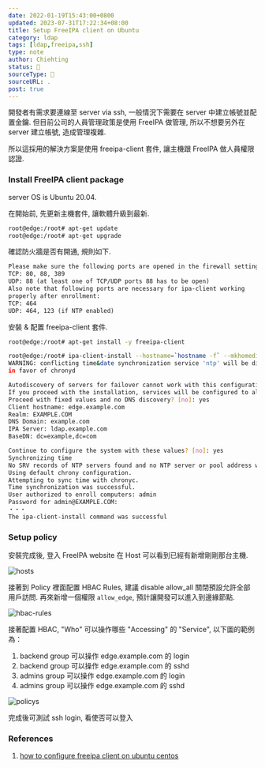 ```yaml
---
date: 2022-01-19T15:43:00+0800
updated: 2023-07-31T17:22:34+08:00
title: Setup FreeIPA client on Ubuntu
category: ldap
tags: [ldap,freeipa,ssh]
type: note
author: Chiehting
status: 🌲
sourceType: 📜️
sourceURL: .
post: true
---
```


開發者有需求要連線至 server via ssh, 一般情況下需要在 server 中建立帳號並配置金鑰.
但目前公司的人員管理政策是使用 FreeIPA 做管理, 所以不想要另外在 server 建立帳號, 造成管理複雜.

所以這採用的解決方案是使用 freeipa-client 套件, 讓主機跟 FreeIPA 做人員權限認證.

<!--more-->

### Install FreeIPA client package

server OS is Ubuntu 20.04.

在開始前, 先更新主機套件, 讓軟體升級到最新.

```bash
root@edge:/root# apt-get update
root@edge:/root# apt-get upgrade
```

確認防火牆是否有開通, 規則如下.

```txt
Please make sure the following ports are opened in the firewall settings:
TCP: 80, 88, 389
UDP: 88 (at least one of TCP/UDP ports 88 has to be open)
Also note that following ports are necessary for ipa-client working
properly after enrollment:
TCP: 464
UDP: 464, 123 (if NTP enabled)
```

安裝 & 配置 freeipa-client 套件.

```bash
root@edge:/root# apt-get install -y freeipa-client

root@edge:/root# ipa-client-install --hostname=`hostname -f` --mkhomedir --server=ldap.example.com --domain example.com --realm EXAMPLE.COM
WARNING: conflicting time&date synchronization service 'ntp' will be disabled
in favor of chronyd

Autodiscovery of servers for failover cannot work with this configuration.
If you proceed with the installation, services will be configured to always access the discovered server for all operations and will not fail over to other servers in case of failure.
Proceed with fixed values and no DNS discovery? [no]: yes
Client hostname: edge.example.com
Realm: EXAMPLE.COM
DNS Domain: example.com
IPA Server: ldap.example.com
BaseDN: dc=example,dc=com

Continue to configure the system with these values? [no]: yes
Synchronizing time
No SRV records of NTP servers found and no NTP server or pool address was provided.
Using default chrony configuration.
Attempting to sync time with chronyc.
Time synchronization was successful.
User authorized to enroll computers: admin
Password for admin@EXAMPLE.COM:
・・・
The ipa-client-install command was successful
```

### Setup policy

安裝完成後, 登入 FreeIPA website 在 Host 可以看到已經有新增剛剛那台主機.

![hosts](https://storage.googleapis.com/chiehting.com/blog/2022-01-19-install-freeipa-client-on-ubuntu-1.png)

接著到 Policy 裡面配置 HBAC Rules, 建議 disable allow_all 關閉預設允許全部用戶訪問.
再來新增一個權限 `allow_edge`, 預計讓開發可以進入到邊緣節點.

![hbac-rules](https://storage.googleapis.com/chiehting.com/blog/2022-01-19-install-freeipa-client-on-ubuntu-2.png)

接著配置 HBAC, "Who" 可以操作哪些 "Accessing" 的 "Service", 以下圖的範例為：

1. backend group 可以操作 edge.example.com 的 login
2. backend group 可以操作 edge.example.com 的 sshd
3. admins group 可以操作 edge.example.com 的 login
4. admins group 可以操作 edge.example.com 的 sshd

![policys](https://storage.googleapis.com/chiehting.com/blog/2022-01-19-install-freeipa-client-on-ubuntu-3.png)

完成後可測試 ssh login, 看使否可以登入

### References

1. [how to configure freeipa client on ubuntu centos](https://computingforgeeks.com/how-to-configure-freeipa-client-on-ubuntu-centos/)
